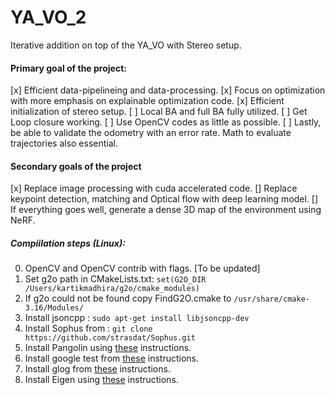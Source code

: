 # YA_VO_2

Iterative addition on top of the YA_VO with Stereo setup.


#### Primary goal of the project:

[x] Efficient data-pipelineing and data-processing.
[x] Focus on optimization with more emphasis on explainable optimization code.
[x] Efficient initialization of stereo setup.
[ ] Local BA and full BA fully utilized.
[ ] Get Loop closure working.
[ ] Use OpenCV codes as little as possible.
[ ] Lastly, be able to validate the odometry with an error rate. Math to evaluate trajectories also essential.

#### Secondary goals of the project

[x] Replace image processing with cuda accelerated code.
[] Replace keypoint detection, matching and Optical flow with deep learning model.
[] If everything goes well, generate a dense 3D map of the environment using NeRF.




##### Compiilation steps (Linux):

0. OpenCV and OpenCV contrib with flags. [To be updated]
1. Set g2o path in CMakeLists.txt:
```set(G2O_DIR /Users/kartikmadhira/g2o/cmake_modules)```
2. If g2o could not be found copy FindG2O.cmake to 
`/usr/share/cmake-3.16/Modules/`
3. Install jsoncpp :
```sudo apt-get install libjsoncpp-dev```
4. Install Sophus from :
```git clone https://github.com/strasdat/Sophus.git```
5. Install Pangolin using [these](https://github.com/stevenlovegrove/Pangolin) instructions.
6. Install google test from [these](https://github.com/google/googletest/blob/main/googletest/README.md) instructions.
7. Install glog from [these](https://github.com/google/glog#id5) instructions.
8. Install Eigen using [these](https://stackoverflow.com/a/72150616) instructions.
